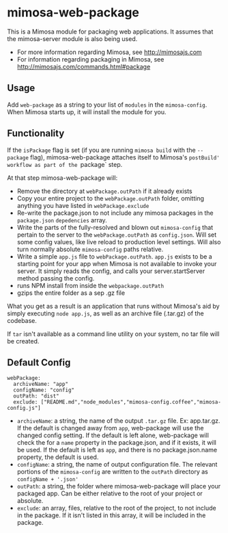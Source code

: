 mimosa-web-package
===========

This is a Mimosa module for packaging web applications. It assumes that the mimosa-server module is also being used.

* For more information regarding Mimosa, see http://mimosajs.com
* For information regarding packaging in Mimosa, see http://mimosajs.com/commands.html#package

## Usage

Add `web-package` as a string to your list of `modules` in the `mimosa-config`.  When Mimosa starts up, it will install the module for you.

## Functionality

If the `isPackage` flag is set (if you are running `mimosa build` with the `--package` flag), mimosa-web-package attaches itself to Mimosa's `postBuild' workflow as part of the `package` step.

At that step mimosa-web-package will:

* Remove the directory at `webPackage.outPath` if it already exists
* Copy your entire project to the `webPackage.outPath` folder, omitting anything you have listed in `webPackage.exclude`
* Re-write the package.json to not include any mimosa packages in the `package.json` `depedencies` array.
* Write the parts of the fully-resolved and blown out `mimosa-config` that pertain to the server to the `webPackage.outPath` as `config.json`.  Will set some config values, like live reload to production level settings.  Will also turn normally absolute `mimosa-config` paths relative.
* Write a simple `app.js` file to `webPackage.outPath`.  `app.js` exists to be a starting point for your app when Mimosa is not available to invoke your server.  It simply reads the config, and calls your server.startServer method passing the config.
* runs NPM install from inside the `webpackage.outPath`
* gzips the entire folder as a sep .gz file

What you get as a result is an application that runs without Mimosa's aid by simply executing `node app.js`, as well as an archive file (.tar.gz) of the codebase.

If `tar` isn't available as a command line utility on your system, no tar file will be created.

## Default Config

```
webPackage:
  archiveName: "app"
  configName: "config"
  outPath: "dist"
  exclude: ["README.md","node_modules","mimosa-config.coffee","mimosa-config.js"]
```

* `archiveName`: a string, the name of the output `.tar.gz` file.  Ex: app.tar.gz. If the default is changed away from `app`, web-package will use the changed config setting.  If the default is left alone, web-package will check the for a `name` property in the package.json, and if it exists, it will be used. If the default is left as `app`, and there is no package.json.name property, the default is used.
* `configName`: a string, the name of output configuration file. The relevant portions of the `mimosa-config` are written to the `outPath` directory as `configName + '.json'`
* `outPath`: a string, the folder where mimosa-web-package will place your packaged app.  Can be either relative to the root of your project or absolute.
* `exclude`: an array, files, relative to the root of the project, to not include in the package.  If it isn't listed in this array, it will be included in the package.
